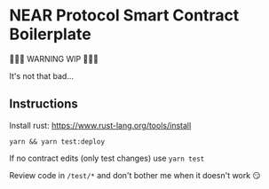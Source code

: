 # NEAR Protocol Smart Contract Boilerplate

🚨🚨🚨 WARNING WIP 🚨🚨🚨

It's not that bad...

## Instructions

Install rust: https://www.rust-lang.org/tools/install

`yarn && yarn test:deploy`

If no contract edits (only test changes) use `yarn test`

Review code in `/test/*` and don't bother me when it doesn't work 😏
